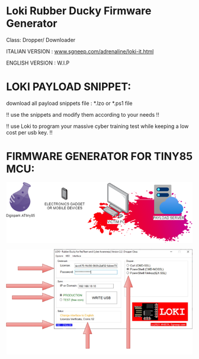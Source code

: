 # Loki Rubber Ducky Firmware Generator
Class: Dropper/ Downloader

ITALIAN VERSION : www.sgneep.com/adrenaline/loki-it.html

ENGLISH VERSION : W.I.P

# LOKI PAYLOAD SNIPPET:
download all payload snippets file : *.lzo or *.ps1 file

!! use the snippets and modify them according to your needs !!

!! use Loki to program your massive cyber training test while keeping a low cost per usb key. !!

# FIRMWARE GENERATOR FOR TINY85 MCU:

<p align="center">

![LOKI](./LOKI_BANNER.png)
  

![LOKI](./LOKI_SCR_W.png)

  </p>
